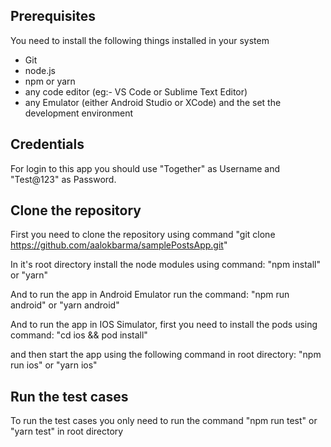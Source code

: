 <!-- Getting Started Guide to run this application -->

## Prerequisites
You need to install the following things installed in your system
- Git
- node.js
- npm or yarn
- any code editor (eg:- VS Code or Sublime Text Editor)
- any Emulator (either Android Studio or XCode) and the set the development environment

## Credentials
For login to this app you should use "Together" as Username and "Test@123" as Password.

## Clone the repository
First you need to clone the repository using command 
"git clone https://github.com/aalokbarma/samplePostsApp.git"

In it's root directory install the node modules using command:
"npm install"
or
"yarn"

And to run the app in Android Emulator run the command:
"npm run android"
or 
"yarn android"

And to run the app in IOS Simulator,
first you need to install the pods using command:
"cd ios && pod install"

and then start the app using the following command in root directory:
"npm run ios"
or
"yarn ios"

##  Run the test cases

To run the test cases you only need to run the command "npm run test" or "yarn test" in root directory